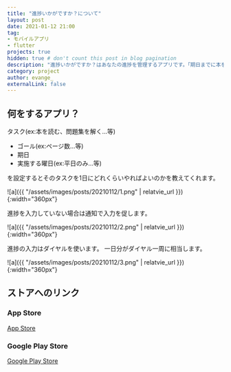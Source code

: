 ```yaml
---
title: "進捗いかがですか？について"
layout: post
date: 2021-01-12 21:00
tag: 
- モバイルアプリ
- flutter
projects: true
hidden: true # don't count this post in blog pagination
description: "進捗いかがですか？はあなたの進捗を管理するアプリです。「期日までに本を読み切るには1日あたりで何ページ読まなければいけないか？」などを把握することができます。単純に自分が欲しかったというのもあります。"
category: project
author: evange_
externalLink: false
---
```


## 何をするアプリ？
タスク(ex:本を読む、問題集を解く...等)
- ゴール(ex:ページ数...等)
- 期日
- 実施する曜日(ex:平日のみ...等)

を設定するとそのタスクを1日にどれくらいやればよいのかを教えてくれます。

![a]({{ "/assets/images/posts/20210112/1.png" | relatvie_url }}){:width="360px"}

進捗を入力していない場合は通知で入力を促します。

![a]({{ "/assets/images/posts/20210112/2.png" | relatvie_url }}){:width="360px"}

進捗の入力はダイヤルを使います。
一日分がダイヤル一周に相当します。

![a]({{ "/assets/images/posts/20210112/3.png" | relatvie_url }}){:width="360px"}

## ストアへのリンク
### App Store
[App Store](https://apps.apple.com/jp/app/%E9%80%B2%E6%8D%97%E3%81%84%E3%81%8B%E3%81%8C%E3%81%A7%E3%81%99%E3%81%8B/id1539676451?l=ja)
### Google Play Store
[Google Play Store](https://play.google.com/store/apps/details?id=com.webbbbbbb.todoflow)
